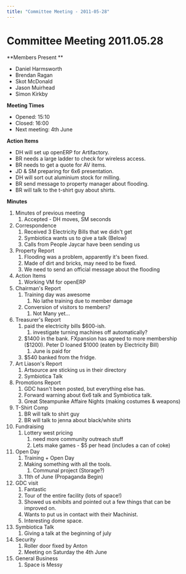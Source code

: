 ```yaml
---
title: "Committee Meeting - 2011-05-28"
---
```

# Committee Meeting 2011.05.28

\*\*Members Present \*\*

-   Daniel Harmsworth
-   Brendan Ragan
-   Skot McDonald
-   Jason Muirhead
-   Simon Kirkby

**Meeting Times**

-   Opened: 15:10
-   Closed: 16:00
-   Next meeting: 4th June

**Action Items**

-   DH will set up openERP for Artifactory.
-   BR needs a large ladder to check for wireless access.
-   BR needs to get a quote for AV items.
-   JD & SM preparing for 6x6 presentation.
-   DH will sort out aluminium stock for milling.
-   BR send message to property manager about flooding.
-   BR will talk to the t-shirt guy about shirts.

**Minutes**

1.  Minutes of previous meeting
    1.  Accepted - DH moves, SM seconds
2.  Correspondence
    1.  Received 3 Electricity Bills that we didn't get
    2.  Symbiotica wants us to give a talk (Below)
    3.  Calls from People Jaycar have been sending us
3.  Property Report
    1.  Flooding was a problem, apparently it's been fixed.
    2.  Made of dirt and bricks, may need to be fixed.
    3.  We need to send an official message about the flooding
4.  Action Items
    1.  Working VM for openERP
5.  Chairman's Report
    1.  Training day was awesome
        1.  No lathe training due to member damage
    2.  Conversion of visitors to members?
        1.  Not Many yet...
6.  Treasurer's Report
    1.  paid the electricity bills \$600-ish.
        1.  investigate turning machines off automatically?
    2.  \$1400 in the bank. FXpansion has agreed to more membership (\$1200). Peter D loaned \$1000 (eaten by Electricity Bill)
        1.  June is paid for
    3.  \$540 banked from the fridge.
7.  Art Liason's Report
    1.  Artsource are sticking us in their directory
    2.  Symbiotica Talk
8.  Promotions Report
    1.  GDC hasn't been posted, but everything else has.
    2.  Forward warning about 6x6 talk and Symbiotica talk.
    3.  Great Steampunke Affaire Nights (making costumes & weapons)
9.  T-Shirt Comp
    1.  BR will talk to shirt guy
    2.  BR will talk to jenna about black/white shirts
10. Fundraising
    1.  Lottery west pricing
        1.  need more community outreach stuff
        2.  Lets make games - \$5 per head (includes a can of coke)
11. Open Day
    1.  Training + Open Day
    2.  Making something with all the tools.
        1.  Communal project (Storage?)
    3.  11th of June (Propaganda Begin)
12. GDC visit
    1.  Fantastic
    2.  Tour of the entire facility (lots of space!)
    3.  Showed us exhibits and pointed out a few things that can be improved on.
    4.  Wants to put us in contact with their Machinist.
    5.  Interesting dome space.
13. Symbiotica Talk
    1.  Giving a talk at the beginning of july
14. Security
    1.  Roller door fixed by Anton
    2.  Meeting on Saturday the 4th June
15. General Business
    1.  Space is Messy
